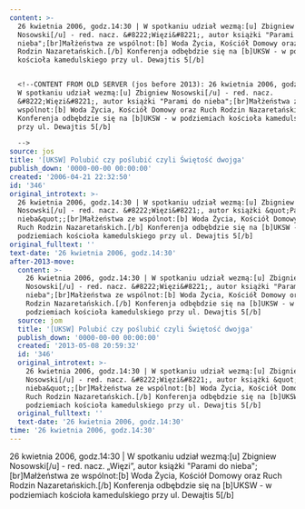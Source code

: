 ```yaml
---
content: >-
  26 kwietnia 2006, godz.14:30 | W spotkaniu udział wezmą:[u] Zbigniew
  Nosowski[/u] - red. nacz. &#8222;Więzi&#8221;, autor książki "Parami do
  nieba";[br]Małżeństwa ze wspólnot:[b] Woda Życia, Kościół Domowy oraz Ruch
  Rodzin Nazaretańskich.[/b] Konferenja odbębdzie się na [b]UKSW - w podziemiach
  kościoła kamedulskiego przy ul. Dewajtis 5[/b]


  <!--CONTENT FROM OLD SERVER (jos before 2013): 26 kwietnia 2006, godz.14:30 |
  W spotkaniu udział wezmą:[u] Zbigniew Nosowski[/u] - red. nacz.
  &#8222;Więzi&#8221;, autor książki "Parami do nieba";[br]Małżeństwa ze
  wspólnot:[b] Woda Życia, Kościół Domowy oraz Ruch Rodzin Nazaretańskich.[/b]
  Konferenja odbębdzie się na [b]UKSW - w podziemiach kościoła kamedulskiego
  przy ul. Dewajtis 5[/b]

  -->
source: jos
title: '[UKSW] Polubić czy poślubić czyli Świętość dwojga'
publish_down: '0000-00-00 00:00:00'
created: '2006-04-21 22:32:50'
id: '346'
original_introtext: >-
  26 kwietnia 2006, godz.14:30 | W spotkaniu udział wezmą:[u] Zbigniew
  Nosowski[/u] - red. nacz. &#8222;Więzi&#8221;, autor książki &quot;Parami do
  nieba&quot;;[br]Małżeństwa ze wspólnot:[b] Woda Życia, Kościół Domowy oraz
  Ruch Rodzin Nazaretańskich.[/b] Konferenja odbębdzie się na [b]UKSW - w
  podziemiach kościoła kamedulskiego przy ul. Dewajtis 5[/b]
original_fulltext: ''
text-date: '26 kwietnia 2006, godz.14:30'
after-2013-move:
  content: >-
    26 kwietnia 2006, godz.14:30 | W spotkaniu udział wezmą:[u] Zbigniew
    Nosowski[/u] - red. nacz. &#8222;Więzi&#8221;, autor książki "Parami do
    nieba";[br]Małżeństwa ze wspólnot:[b] Woda Życia, Kościół Domowy oraz Ruch
    Rodzin Nazaretańskich.[/b] Konferenja odbębdzie się na [b]UKSW - w
    podziemiach kościoła kamedulskiego przy ul. Dewajtis 5[/b]
  source: jom
  title: '[UKSW] Polubić czy poślubić czyli Świętość dwojga'
  publish_down: '0000-00-00 00:00:00'
  created: '2013-05-08 20:59:32'
  id: '346'
  original_introtext: >-
    26 kwietnia 2006, godz.14:30 | W spotkaniu udział wezmą:[u] Zbigniew
    Nosowski[/u] - red. nacz. &#8222;Więzi&#8221;, autor książki &quot;Parami do
    nieba&quot;;[br]Małżeństwa ze wspólnot:[b] Woda Życia, Kościół Domowy oraz
    Ruch Rodzin Nazaretańskich.[/b] Konferenja odbębdzie się na [b]UKSW - w
    podziemiach kościoła kamedulskiego przy ul. Dewajtis 5[/b]
  original_fulltext: ''
  text-date: '26 kwietnia 2006, godz.14:30'
time: '26 kwietnia 2006, godz.14:30'
---
```

26 kwietnia 2006, godz.14:30 | W spotkaniu udział wezmą:[u] Zbigniew Nosowski[/u] - red. nacz. &#8222;Więzi&#8221;, autor książki "Parami do nieba";[br]Małżeństwa ze wspólnot:[b] Woda Życia, Kościół Domowy oraz Ruch Rodzin Nazaretańskich.[/b] Konferenja odbębdzie się na [b]UKSW - w podziemiach kościoła kamedulskiego przy ul. Dewajtis 5[/b]

<!--CONTENT FROM OLD SERVER (jos before 2013): 26 kwietnia 2006, godz.14:30 | W spotkaniu udział wezmą:[u] Zbigniew Nosowski[/u] - red. nacz. &#8222;Więzi&#8221;, autor książki "Parami do nieba";[br]Małżeństwa ze wspólnot:[b] Woda Życia, Kościół Domowy oraz Ruch Rodzin Nazaretańskich.[/b] Konferenja odbębdzie się na [b]UKSW - w podziemiach kościoła kamedulskiego przy ul. Dewajtis 5[/b]
-->

<!--{{json:{"created_date":"2006-04-21 22:32:50","publish_down":"0000-00-00 00:00:00","id":"346"}}}-->